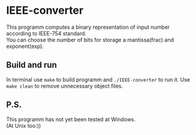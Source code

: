 # IEEE-converter  
This programm computes a binary representation of input number according to IEEE-754 standard.  
You can сhoose the number of bits for storage a mantissa(frac) and exponent(exp).
## Build and run
In terminal use `make` to build programm and `./IEEE-converter` to run it.
Use `make clean` to remove unnecessary object files.
## P.S.
This programm has not yet been tested at Windows.  
(At Unix too:))
